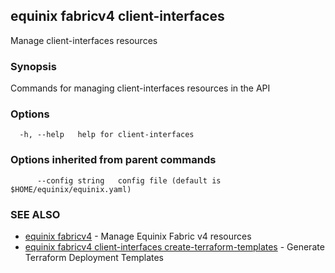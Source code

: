 ## equinix fabricv4 client-interfaces

Manage client-interfaces resources

### Synopsis

Commands for managing client-interfaces resources in the API

### Options

```
  -h, --help   help for client-interfaces
```

### Options inherited from parent commands

```
      --config string   config file (default is $HOME/equinix/equinix.yaml)
```

### SEE ALSO

* [equinix fabricv4](equinix_fabricv4.md)	 - Manage Equinix Fabric v4 resources
* [equinix fabricv4 client-interfaces create-terraform-templates](equinix_fabricv4_client-interfaces_create-terraform-templates.md)	 - Generate Terraform Deployment Templates

